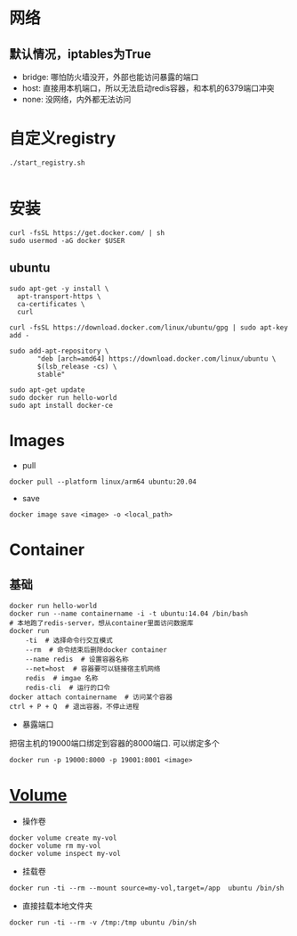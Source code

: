 # 网络
## 默认情况，iptables为True
* bridge: 哪怕防火墙没开，外部也能访问暴露的端口
* host: 直接用本机端口，所以无法启动redis容器，和本机的6379端口冲突
* none: 没网络，内外都无法访问

# 自定义registry
`./start_registry.sh`
```{literalinclude} ./start_registry.sh
```

# 安装

```
curl -fsSL https://get.docker.com/ | sh
sudo usermod -aG docker $USER
```

## ubuntu
```
sudo apt-get -y install \
  apt-transport-https \
  ca-certificates \
  curl

curl -fsSL https://download.docker.com/linux/ubuntu/gpg | sudo apt-key add -

sudo add-apt-repository \
       "deb [arch=amd64] https://download.docker.com/linux/ubuntu \
       $(lsb_release -cs) \
       stable"

sudo apt-get update
sudo docker run hello-world
sudo apt install docker-ce
```


# Images
* pull
```
docker pull --platform linux/arm64 ubuntu:20.04
```

* save
```
docker image save <image> -o <local_path>
```

# Container

## 基础

```
docker run hello-world
docker run --name containername -i -t ubuntu:14.04 /bin/bash
# 本地跑了redis-server，想从container里面访问数据库
docker run 
    -ti  # 选择命令行交互模式
    --rm  # 命令结束后删除docker container
    --name redis  # 设置容器名称
    --net=host  # 容器要可以链接宿主机网络
    redis  # imgae 名称
    redis-cli  # 运行的口令
docker attach containername  # 访问某个容器
ctrl + P + Q  # 退出容器，不停止进程
```

* 暴露端口

把宿主机的19000端口绑定到容器的8000端口. 可以绑定多个
```
docker run -p 19000:8000 -p 19001:8001 <image>
```

# [Volume](https://docs.docker.com/storage/volumes/)
* 操作卷
```
docker volume create my-vol
docker volume rm my-vol
docker volume inspect my-vol
```

* 挂载卷
```
docker run -ti --rm --mount source=my-vol,target=/app  ubuntu /bin/sh
```

* 直接挂载本地文件夹
```
docker run -ti --rm -v /tmp:/tmp ubuntu /bin/sh
```
